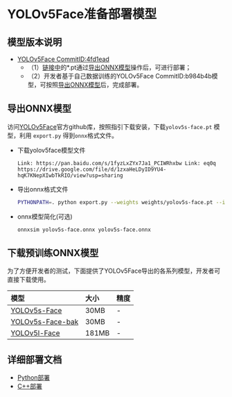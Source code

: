# YOLOv5Face准备部署模型

## 模型版本说明

- [YOLOv5Face CommitID:4fd1ead](https://github.com/deepcam-cn/yolov5-face/commit/4fd1ead)
  - （1）[链接中](https://github.com/deepcam-cn/yolov5-face/commit/4fd1ead)的*.pt通过[导出ONNX模型](#导出ONNX模型)操作后，可进行部署；
  - （2）开发者基于自己数据训练的YOLOv5Face CommitID:b984b4b模型，可按照[导出ONNX模型](#%E5%AF%BC%E5%87%BAONNX%E6%A8%A1%E5%9E%8B)后，完成部署。

## 导出ONNX模型

访问[YOLOv5Face](https://github.com/deepcam-cn/yolov5-face)官方github库，按照指引下载安装，下载`yolov5s-face.pt` 模型，利用 `export.py` 得到`onnx`格式文件。

* 下载yolov5face模型文件
  ```
  Link: https://pan.baidu.com/s/1fyzLxZYx7Ja1_PCIWRhxbw Link: eq0q  
  https://drive.google.com/file/d/1zxaHeLDyID9YU4-hqK7KNepXIwbTkRIO/view?usp=sharing
  ```

* 导出onnx格式文件
  ```bash
  PYTHONPATH=. python export.py --weights weights/yolov5s-face.pt --img_size 640 640 --batch_size 1  
  ```
* onnx模型简化(可选)
  ```bash
  onnxsim yolov5s-face.onnx yolov5s-face.onnx
  ```

## 下载预训练ONNX模型

为了方便开发者的测试，下面提供了YOLOv5Face导出的各系列模型，开发者可直接下载使用。

| 模型                                                               | 大小    | 精度    |
|:---------------------------------------------------------------- |:----- |:----- |
| [YOLOv5s-Face](https://bj.bcebos.com/paddlehub/fastdeploy/yolov5s-face.onnx) | 30MB | - |
| [YOLOv5s-Face-bak](https://bj.bcebos.com/paddlehub/fastdeploy/yolov5face-s-640x640.bak.onnx) | 30MB | -|
| [YOLOv5l-Face](https://bj.bcebos.com/paddlehub/fastdeploy/yolov5face-l-640x640.onnx ) | 181MB | - |


## 详细部署文档

- [Python部署](python)
- [C++部署](cpp)
